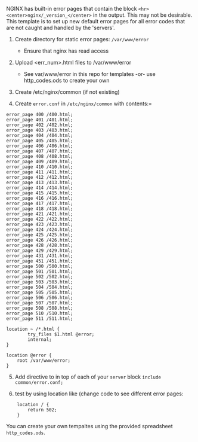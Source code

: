NGINX has built-in error pages that contain the block `<hr><center>nginx/_version_</center>` in the output. This may not be desirable. This template is to set up new default error pages for all error codes that are not caught and handled by the 'servers'.

1) Create directory for static error pages: `/var/www/error`
    * Ensure that nginx has read access
  
2) Upload <err_num>.html files to /var/www/error
    * See var/www/error in this repo for templates -or- use http_codes.ods to create your own

3) Create /etc/nginx/common (if not existing)

4) Create `error.conf` in `/etc/nginx/common` with contents:=
```
error_page 400 /400.html;
error_page 401 /401.html;
error_page 402 /402.html;
error_page 403 /403.html;
error_page 404 /404.html;
error_page 405 /405.html;
error_page 406 /406.html;
error_page 407 /407.html;
error_page 408 /408.html;
error_page 409 /409.html;
error_page 410 /410.html;
error_page 411 /411.html;
error_page 412 /412.html;
error_page 413 /413.html;
error_page 414 /414.html;
error_page 415 /415.html;
error_page 416 /416.html;
error_page 417 /417.html;
error_page 418 /418.html;
error_page 421 /421.html;
error_page 422 /422.html;
error_page 423 /423.html;
error_page 424 /424.html;
error_page 425 /425.html;
error_page 426 /426.html;
error_page 428 /428.html;
error_page 429 /429.html;
error_page 431 /431.html;
error_page 451 /451.html;
error_page 500 /500.html;
error_page 501 /501.html;
error_page 502 /502.html;
error_page 503 /503.html;
error_page 504 /504.html;
error_page 505 /505.html;
error_page 506 /506.html;
error_page 507 /507.html;
error_page 508 /508.html;
error_page 510 /510.html;
error_page 511 /511.html;

location ~ /*.html {
        try_files $1.html @error;
        internal;
}

location @error {
    root /var/www/error;
}
```

5) Add directive to in top of each of your `server` block `include common/error.conf;`

6) test by using location like (change code to see different error pages:
```
    location / {
        return 502;
    }
```

You can create your own tempaltes using the provided spreadsheet `http_codes.ods`.
  
